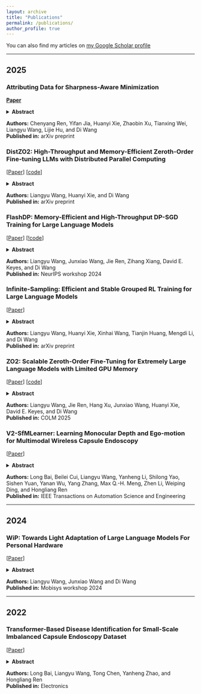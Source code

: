 ```yaml
---
layout: archive
title: "Publications"
permalink: /publications/
author_profile: true
---
```


You can also find my articles on [my Google Scholar profile](https://scholar.google.com/citations?user=mGkM_WgAAAAJ)

---

## 2025

### Attributing Data for Sharpness-Aware Minimization

[**Paper**](https://arxiv.org/abs/2507.04059)

<details>
<summary><strong>Abstract</strong></summary>
Sharpness-aware Minimization (SAM) improves generalization in large-scale model training by linking loss landscape geometry to generalization. However, challenges such as mislabeled noisy data and privacy concerns have emerged as significant issues. Data attribution, which identifies the contributions of specific training samples, offers a promising solution. However, directly rendering existing data influence evaluation tools such as influence functions (IF) to SAM will be inapplicable or inaccurate as SAM utilizes an inner loop to find model perturbations that maximize loss, which the outer loop then minimizes, resulting in a doubled computational structure. Additionally, this bilevel structure complicates the modeling of data influence on the parameters. In this paper, based on the IF, we develop two innovative data valuation methods for SAM, each offering unique benefits in different scenarios: the Hessian-based IF and the Gradient Trajectory-based IF. The first one provides a comprehensive estimation of data influence using a closed-form measure that relies only on the trained model weights. In contrast, the other IF for SAM utilizes gradient trajectory information during training for more accurate and efficient data assessment. Extensive experiments demonstrate their effectiveness in data evaluation and parameter tuning, with applications in identifying mislabeled data, model editing, and enhancing interpretability.
</details>

**Authors:** Chenyang Ren, Yifan Jia, Huanyi Xie, Zhaobin Xu, Tianxing Wei, Liangyu Wang, Lijie Hu, and Di Wang  
**Published in:** arXiv preprint

### DistZO2: High-Throughput and Memory-Efficient Zeroth-Order Fine-tuning LLMs with Distributed Parallel Computing

[[Paper](https://arxiv.org/pdf/2507.03211)] [[code](https://github.com/liangyuwang/zo2)]

<details>
<summary><strong>Abstract</strong></summary>
Fine-tuning large language models (LLMs) remains resource-intensive due to their sheer scale. While zeroth-order (ZO) optimization provides a memory-efficient alternative by eliminating backward passes, its application to multi-hundred-billion-parameter models is constrained by GPU memory and compute throughput. The ZO2 framework addresses the memory bottleneck by offloading model parameters to CPU memory and overlapping transformer block transfer with dual forward computation on a single GPU. However, ZO2 remains limited by its single-device execution and achieves modest throughput. In this work, we present DistZO2, a high-throughput, memory-efficient framework for distributed zeroth-order fine-tuning of LLMs. DistZO2 introduces three parallel strategies: (1) Perturbation Parallelism (PertP), which parallelizes the two perturbed forward passes across devices; (2) Distributed Data Parallelism (DDP), adapted to the scalar-gradient nature of ZO training; and (3) a unified 2D Parallelism design that combines PertP and DDP. To further mitigate communication bottlenecks introduced by parameter offloading, we propose a hardware-aware communication strategy that slices parameter blocks and redistributes them across GPUs via high-speed interconnects such as NVLink. DistZO2 scales zeroth-order fine-tuning to modern multi-GPU systems, preserving ZO2's memory efficiency while substantially improving training throughput. In our experiments on OPT-175B, DistZO2 achieves a 3x speedup over ZO2 with distributed computing. DistZO2's code has been open-sourced in https://github.com/liangyuwang/zo2.
</details>

**Authors:** Liangyu Wang, Huanyi Xie, and Di Wang  
**Published in:** arXiv preprint

### FlashDP: Memory-Efficient and High-Throughput DP-SGD Training for Large Language Models

[[Paper](https://openreview.net/pdf?id=6izXTVVzoI)] [[!code](https://github.com/kaustpradalab/flashdp)]

<details>
<summary><strong>Abstract</strong></summary>
As large language models (LLMs) increasingly underpin technological advancements, the privacy of their training data emerges as a critical concern. Differential Privacy (DP) serves as a rigorous mechanism to protect this data, yet its integration via Differentially Private Stochastic Gradient Descent (DP-SGD) introduces substantial challenges, primarily due to the complexities of per-sample gradient clipping. Current explicit methods, such as Opacus, necessitate extensive storage for per-sample gradients, significantly inflating memory requirements. Conversely, implicit methods like GhostClip reduce storage needs by recalculating gradients multiple times, which leads to inefficiencies due to redundant computations. This paper introduces FlashDP, an innovative cache-friendly per-layer DP-SGD that consolidates necessary operations into a single task, calculating gradients only once in a fused manner. This approach not only diminishes memory movement by up to 50% but also cuts down redundant computations by 20%, compared to previous methods. Consequently, FlashDP does not increase memory demands and achieves a 90% throughput compared to the Non-DP method on a four-A100 system during the pre-training of the Llama-13B model, while maintaining parity with standard per-layer clipped DP-SGD in terms of accuracy. These advancements establish FlashDP as a pivotal development for efficient and privacy-preserving training of LLMs. FlashDP's code has been open-sourced in https://github.com/kaustpradalab/flashdp.
</details>

**Authors:** Liangyu Wang, Junxiao Wang, Jie Ren, Zihang Xiang, David E. Keyes, and Di Wang  
**Published in:** NeurIPS workshop 2024

### Infinite-Sampling: Efficient and Stable Grouped RL Training for Large Language Models

[[Paper](https://arxiv.org/pdf/2506.22950)]

<details>
<summary><strong>Abstract</strong></summary>
Group-based reinforcement learning algorithms such as Group Reward Policy Optimization (GRPO) have proven effective for fine-tuning large language models (LLMs) with human feedback. However, generating and storing multiple responses per prompt incurs substantial memory overhead, especially as the sample group size increases, limiting scalability under constrained hardware. We propose Infinite Sampling, a framework that enables efficient and stable GRPO training by decoupling group size from GPU memory usage. It consists of: (1) micro sampling groups that decompose large groups into memory-feasible rounds; (2) continuous sampling that interleaves generation across groups to improve utilization; and (3) a length-aware scheduler combining token-conditioned sequence length prediction with a two-stage plan: global grouping via FPTAS and runtime refill via SJF. Experiments show that our Micro Sampling Groups reduce peak memory usage by over 50% compared to full-group decoding (e.g., from 21.55 GB to 10.64 GB on Qwen3-1.7B). Building on this, Infinite Sampling improves throughput by over 25% compared to the naive micro sampling group method, reducing decoding steps while maintaining full-length completions and memory usage. Our hybrid scheduling ensures efficient and stable GRPO training with larger groups under realistic GPU memory constraints.
</details>

**Authors:** Liangyu Wang, Huanyi Xie, Xinhai Wang, Tianjin Huang, Mengdi Li, and Di Wang  
**Published in:** arXiv preprint

### ZO2: Scalable Zeroth-Order Fine-Tuning for Extremely Large Language Models with Limited GPU Memory

[[Paper](https://arxiv.org/abs/2503.12668)] [[code](https://github.com/liangyuwang/zo2)]

<details>
<summary><strong>Abstract</strong></summary>
Fine-tuning large pre-trained LLMs generally demands extensive GPU memory. Traditional first-order optimizers like SGD encounter substantial difficulties due to increased memory requirements from storing activations and gradients during both the forward and backward phases as the model size expands. Alternatively, zeroth-order (ZO) techniques can compute gradients using just forward operations, eliminating the need to store activations. Furthermore, by leveraging CPU capabilities, it's feasible to enhance both the memory and processing power available to a single GPU. We propose a novel framework, ZO2 (Zeroth-Order Offloading), for efficient zeroth-order fine-tuning of LLMs with only limited GPU memory. Our framework dynamically shifts model parameters between the CPU and GPU as required, optimizing computation flow and maximizing GPU usage by minimizing downtime. This integration of parameter adjustments with ZO's double forward operations reduces unnecessary data movement, enhancing the fine-tuning efficacy. Additionally, our framework supports an innovative low-bit precision approach in AMP mode to streamline data exchanges between the CPU and GPU. Employing this approach allows us to fine-tune extraordinarily large models, such as the OPT-175B with more than 175 billion parameters, on a mere 18GB GPU--achievements beyond the reach of traditional methods. Moreover, our framework achieves these results with almost no additional time overhead and absolutely no accuracy loss compared to standard zeroth-order methods. ZO2's code has been open-sourced in https://github.com/liangyuwang/zo2.
</details>

**Authors:** Liangyu Wang, Jie Ren, Hang Xu, Junxiao Wang, Huanyi Xie, David E. Keyes, and Di Wang  
**Published in:** COLM 2025

### V2-SfMLearner: Learning Monocular Depth and Ego-motion for Multimodal Wireless Capsule Endoscopy

[[Paper](https://doi.org/10.1109/TASE.2024.3516968)]

<details>
<summary><strong>Abstract</strong></summary>
Deep learning can predict depth maps and capsule ego-motion from capsule endoscopy videos, aiding in 3D scene reconstruction and lesion localization. However, the collisions of the capsule endoscopies within the gastrointestinal tract cause vibration perturbations in the training data. Existing solutions focus solely on vision-based processing, neglecting other auxiliary signals like vibrations that could reduce noise and improve performance. Therefore, we propose V2-SfMLearner, a multimodal approach integrating vibration signals into vision-based depth and capsule motion estimation for monocular capsule endoscopy. We construct a multimodal capsule endoscopy dataset containing vibration and visual signals, and our artificial intelligence solution develops an unsupervised method using vision-vibration signals, effectively eliminating vibration perturbations through multimodal learning. Specifically, we carefully design a vibration network branch and a Fourier fusion module, to detect and mitigate vibration noises. The fusion framework is compatible with popular vision-only algorithms. Extensive validation on the multimodal dataset demonstrates superior performance and robustness against vision-only algorithms. Without the need for large external equipment, our V2-SfMLearner has the potential for integration into clinical capsule robots, providing real-time and dependable digestive examination tools. The findings show promise for practical implementation in clinical settings, enhancing the diagnostic capabilities of doctors. Note to Practitioners—This paper is motivated by the problem of estimating the depth and ego-motion information for the wireless capsule endoscopy in the human gastrointestinal tract to realize accurate, efficient, robust, and real-time inspection. Our estimation method does not engage any external localization equipment. Instead, inspired by the existing research on integrating capsule endoscopy and inertial measurement units, we introduce vibration signals into vision-based depth and ego-motion estimation approaches, improving the accuracy and robustness of the estimation results based on multimodal learning methods. Research on capsule robots or computer vision can readily be combined with our framework for various clinical and industrial applications.
</details>

**Authors:** Long Bai, Beilei Cui, Liangyu Wang, Yanheng Li, Shilong Yao, Sishen Yuan, Yanan Wu, Yang Zhang, Max Q.-H. Meng, Zhen Li, Weiping Ding, and Hongliang Ren  
**Published in:** IEEE Transactions on Automation Science and Engineering

---

## 2024

### WiP: Towards Light Adaptation of Large Language Models For Personal Hardware

[[Paper](https://dl.acm.org/doi/pdf/10.1145/3662006.3662065)]

<details>
<summary><strong>Abstract</strong></summary>
The large language models (LLMs) that everyone is using are not deployed locally. Users need to send relatively private and important data to LLM when using it. Handing over private and important data to LLM will cause people to worry, especially now that many people have begun to use LLM to deal with life and work affairs. Such concerns cannot be easily dispelled by various guarantees and agreements. However, LLMs are often resource-intensive and computationally demanding, making the transition from server-side to device-side difficult because LLM's self-attention module contains a large number of tensor multiplications that are heavy and inefficient for hardware. While previous work proposed approximate neural operators that enable hardware-efficient implementation of multiplication-less neural networks, they introduce new challenges of significant accuracy loss, making these methods inefficient in practice. In this paper, we examine the problem of light adaptation of LLMs. We propose a new neural operator that enables the adapted LLM to obtain original accuracy without fine-tuning or only requiring a few fine-tuning steps, while our neural operator has high hardware inference efficiency.
</details>

**Authors:** Liangyu Wang, Junxiao Wang and Di Wang  
**Published in:** Mobisys workshop 2024

---

## 2022

### Transformer-Based Disease Identification for Small-Scale Imbalanced Capsule Endoscopy Dataset

[[Paper](https://www.mdpi.com/2079-9292/11/17/2747)]

<details>
<summary><strong>Abstract</strong></summary>
Vision Transformer (ViT) is emerging as a new leader in computer vision with its outstanding performance in many tasks (e.g., ImageNet-22k, JFT-300M). However, the success of ViT relies on pretraining on large datasets. It is difficult for us to use ViT to train from scratch on a small-scale imbalanced capsule endoscopic image dataset. This paper adopts a Transformer neural network with a spatial pooling configuration. Transfomer's self-attention mechanism enables it to capture long-range information effectively, and the exploration of ViT spatial structure by pooling can further improve the performance of ViT on our small-scale capsule endoscopy dataset. We trained from scratch on two publicly available datasets for capsule endoscopy disease classification, obtained 79.15% accuracy on the multi-classification task of the Kvasir-Capsule dataset, and 98.63% accuracy on the binary classification task of the Red Lesion Endoscopy dataset.
</details>

**Authors:** Long Bai, Liangyu Wang, Tong Chen, Yanheng Zhao, and Hongliang Ren  
**Published in:** Electronics 